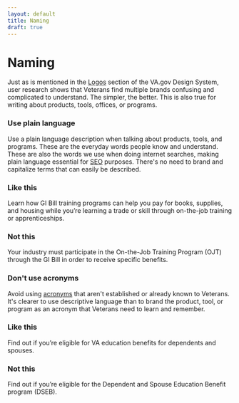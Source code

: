 ```yaml
---
layout: default
title: Naming
draft: true
---
```


# Naming

Just as is mentioned in the [Logos](https://design.va.gov/design/logos) section of the VA.gov Design System, user research shows that Veterans find multiple brands confusing and complicated to understand. The simpler, the better. This is also true for writing about products, tools, offices, or programs. 

### Use plain language

Use a plain language description when talking about products, tools, and programs. These are the everyday words people know and understand. These are also the words we use when doing internet searches, making plain language essential for [SEO](http://dev-design.va.gov.s3-website-us-gov-west-1.amazonaws.com/content-style-guide/seo) purposes. There's no need to brand and capitalize terms that can easily be described.

<div class="do-dont">
<div class="do-dont__do">
<h3 class="do-dont__heading">Like this</h3>
<div class="do-dont__content" markdown="1">

Learn how GI Bill training programs can help you pay for books, supplies, and housing while you’re learning a trade or skill through on-the-job training or apprenticeships. 

</div>
</div>

<div class="do-dont__dont">
<h3 class="do-dont__heading">Not this</h3>
<div class="do-dont__content" markdown="1">
 
Your industry must participate in the On-the-Job Training Program (OJT) through the GI Bill in order to receive specific benefits. 

</div>
</div>

</div>

### Don't use acronyms

Avoid using [acronyms](https://design.va.gov/content-style-guide/abbreviations-and-acronyms) that aren't established or already known to Veterans. It's clearer to use descriptive language than to brand the product, tool, or program as an acronym that Veterans need to learn and remember.



<div class="do-dont">
<div class="do-dont__do">
<h3 class="do-dont__heading">Like this</h3>
<div class="do-dont__content" markdown="1">

Find out if you’re eligible for VA education benefits for dependents and spouses.

</div>
</div>

<div class="do-dont__dont">
<h3 class="do-dont__heading">Not this</h3>
<div class="do-dont__content" markdown="1">
 
Find out if you’re eligible for the Dependent and Spouse Education Benefit program (DSEB). 

</div>
</div>
</div>















